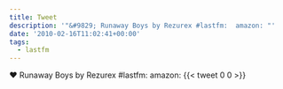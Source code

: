 ```yaml
---
title: Tweet
description: '"&#9829; Runaway Boys by Rezurex #lastfm:  amazon: "'
date: '2010-02-16T11:02:41+00:00'
tags:
  - lastfm
---
```

&#9829; Runaway Boys by Rezurex #lastfm:  amazon: 
      {{< tweet 0 0 >}}
    
